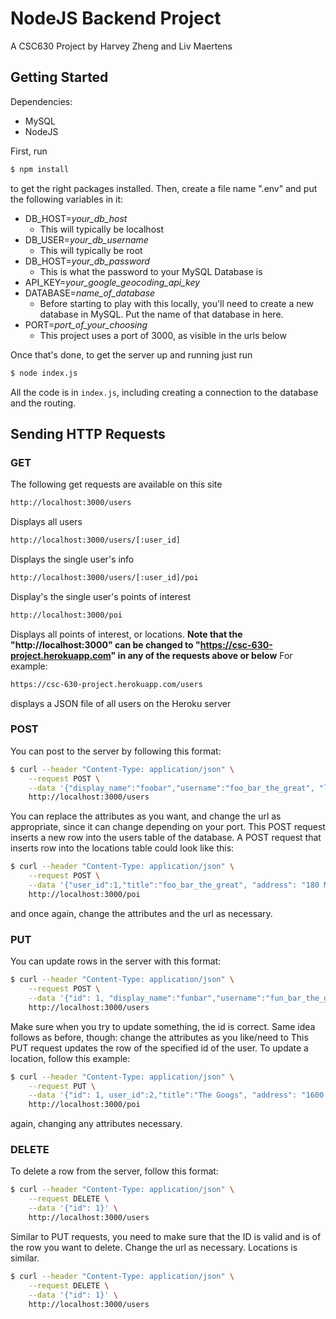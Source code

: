 # NodeJS Backend Project
A CSC630 Project by Harvey Zheng and Liv Maertens
## Getting Started
Dependencies:
- MySQL
- NodeJS

First, run
```sh
$ npm install
```
to get the right packages installed.
Then, create a file name ".env" and put the following variables in it:
- DB_HOST=*your_db_host*
    - This will typically be localhost
- DB_USER=*your_db_username*
    - This will typically be root
- DB_HOST=*your_db_password*
    - This is what the password to your MySQL Database is
- API_KEY=*your_google_geocoding_api_key*
- DATABASE=*name_of_database*
    - Before starting to play with this locally, you'll need to create a new database in MySQL. Put the name of that database in here.
- PORT=*port_of_your_choosing*
    - This project uses a port of 3000, as visible in the urls below

Once that's done, to get the server up and running just run
```sh
$ node index.js
```
All the code is in `index.js`, including creating a connection to the database and the routing. 
## Sending HTTP Requests

### GET
The following get requests are available on this site
```sh
http://localhost:3000/users
```
Displays all users
```sh
http://localhost:3000/users/[:user_id]
```
Displays the single user's info
```sh
http://localhost:3000/users/[:user_id]/poi
```
Display's the single user's points of interest
```sh
http://localhost:3000/poi
```
Displays all points of interest, or locations.
**Note that the "http://localhost:3000" can be changed to "https://csc-630-project.herokuapp.com" in any of the requests above or below**
For example:
```sh
https://csc-630-project.herokuapp.com/users
```
displays a JSON file of all users on the Heroku server
### POST
You can post to the server by following this format:
```sh
$ curl --header "Content-Type: application/json" \
    --request POST \
    --data '{"display_name":"foobar","username":"foo_bar_the_great", "latitude": 2, "longitude": 2}' \
    http://localhost:3000/users
```
You can replace the attributes as you want, and change the url as appropriate, since it can change depending on your port.
This POST request inserts a new row into the users table of the database.
A POST request that inserts  row into the locations table could look like this:
```sh
$ curl --header "Content-Type: application/json" \
    --request POST \
    --data '{"user_id":1,"title":"foo_bar_the_great", "address": "180 Main Street, Andover MA"}' \
    http://localhost:3000/poi
```
and once again, change the attributes and the url as necessary.
### PUT
You can update rows in the server with this format:
```sh
$ curl --header "Content-Type: application/json" \
    --request POST \
    --data '{"id": 1, "display_name":"funbar","username":"fun_bar_the_great", "latitude": 3, "longitude": 14}' \
    http://localhost:3000/users
```
Make sure when you try to update something, the id is correct. Same idea follows as before, though: change the attributes as you like/need to
This PUT request updates the row of the specified id of the user.
To update a location, follow this example:
```sh
$ curl --header "Content-Type: application/json" \
    --request PUT \
    --data '{"id": 1, user_id":2,"title":"The Googs", "address": "1600 Amphitheatre Parkway, Mountain View, CA"}' \
    http://localhost:3000/poi
```
again, changing any attributes necessary.
### DELETE
To delete a row from the server, follow this format:
```sh
$ curl --header "Content-Type: application/json" \
    --request DELETE \
    --data '{"id": 1}' \
    http://localhost:3000/users
```
Similar to PUT requests, you need to make sure that the ID is valid and is of the row you want to delete. Change the url as necessary.
Locations is similar.
```sh
$ curl --header "Content-Type: application/json" \
    --request DELETE \
    --data '{"id": 1}' \
    http://localhost:3000/users
```

